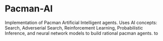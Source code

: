 # Pacman-AI
Implementation of Pacman Artificial Intelligent agents. Uses AI concepts: Search, Adverserial Search, Reinforcement Learning, Probabilistic Inference, and neural network models to build rational pacman agents. to    
